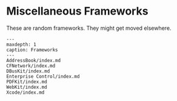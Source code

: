 # Miscellaneous Frameworks

These are random frameworks. They might get moved elsewhere.

```{toctree}
---
maxdepth: 1
caption: Frameworks
---     
AddressBook/index.md
CFNetwork/index.md
DBusKit/index.md
Enterprise Control/index.md
PDFKit/index.md
WebKit/index.md
Xcode/index.md
```